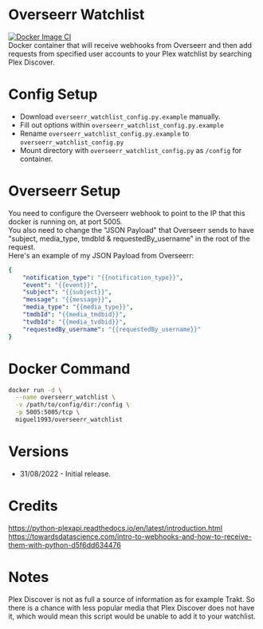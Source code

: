 # Overseerr Watchlist
[![Docker Image CI](https://github.com/Migz93/overseerr_watchlist-docker/actions/workflows/main.yml/badge.svg)](https://github.com/Migz93/overseerr_watchlist-docker/actions/workflows/main.yml)  
Docker container that will receive webhooks from Overseerr and then add requests from specified user accounts to your Plex watchlist by searching Plex Discover.

# Config Setup
* Download `overseerr_watchlist_config.py.example` manually.
* Fill out options within `overseerr_watchlist_config.py.example`
* Rename `overseerr_watchlist_config.py.example` to `overseerr_watchlist_config.py`
* Mount directory with `overseerr_watchlist_config.py` as `/config` for container.

# Overseerr Setup
You need to configure the Overseerr webhook to point to the IP that this docker is running on, at port 5005.  
You also need to change the "JSON Payload" that Overseerr sends to have "subject, media_type, tmdbId & requestedBy_username" in the root of the request.  
Here's an example of my JSON Payload from Overseerr:
```yaml
{
    "notification_type": "{{notification_type}}",
    "event": "{{event}}",
    "subject": "{{subject}}",
    "message": "{{message}}",
    "media_type": "{{media_type}}",
    "tmdbId": "{{media_tmdbid}}",
    "tvdbId": "{{media_tvdbid}}",
    "requestedBy_username": "{{requestedBy_username}}"
}
```

# Docker Command
```bash
docker run -d \
  --name overseerr_watchlist \
  -v /path/to/config/dir:/config \
  -p 5005:5005/tcp \
  miguel1993/overseerr_watchlist
```

# Versions
* 31/08/2022 - Initial release.  

# Credits
https://python-plexapi.readthedocs.io/en/latest/introduction.html  
https://towardsdatascience.com/intro-to-webhooks-and-how-to-receive-them-with-python-d5f6dd634476

# Notes
Plex Discover is not as full a source of information as for example Trakt. So there is a chance with less popular media that Plex Discover does not have it, which would mean this script would be unable to add it to your watchlist.
